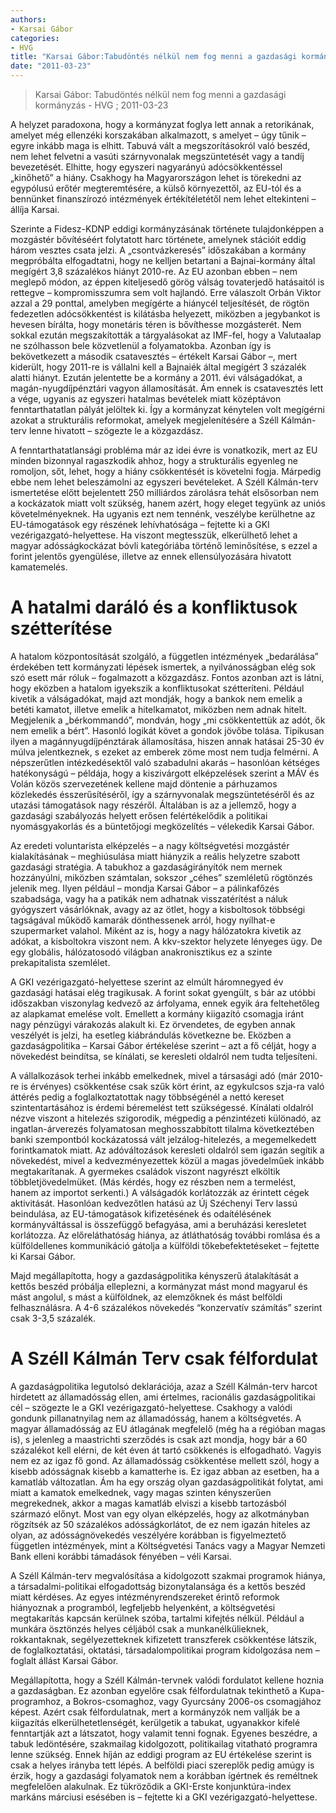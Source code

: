 ```yaml
---
authors: 
- Karsai Gábor
categories: 
- HVG
title: "Karsai Gábor:Tabudöntés nélkül nem fog menni a gazdasági kormányzás"
date: "2011-03-23"
---
```

> Karsai Gábor: Tabudöntés nélkül nem fog menni a gazdasági kormányzás - HVG ; 2011-03-23

A helyzet paradoxona, hogy a kormányzat foglya lett annak a retorikának, amelyet még ellenzéki korszakában alkalmazott, s amelyet – úgy tűnik – egyre inkább maga is elhitt. Tabuvá vált a megszorításokról való beszéd, nem lehet felvetni a vasúti szárnyvonalak megszüntetését vagy a tandíj bevezetését. Elhitte, hogy egyszeri nagyarányú adócsökkentéssel „kinőhető” a hiány. Csakhogy ha Magyarországon lehet is törekedni az egypólusú erőtér megteremtésére, a külső környezettől, az EU-tól és a bennünket finanszírozó intézmények értékítéletétől nem lehet eltekinteni – állíja Karsai.

Szerinte a Fidesz-KDNP eddigi kormányzásának története tulajdonképpen a mozgástér bővítéséért folytatott harc története, amelynek stációit eddig három vesztes csata jelzi. A „csontvázkeresés” időszakában a kormány megpróbálta elfogadtatni, hogy ne kelljen betartani a Bajnai-kormány által megígért 3,8 százalékos hiányt 2010-re. Az EU azonban ebben – nem meglepő módon, az éppen kiteljesedő görög válság tovaterjedő hatásaitól is rettegve – kompromisszumra sem volt hajlandó. Erre válaszolt Orbán Viktor azzal a 29 ponttal, amelyben megígérte a hiánycél teljesítését, de rögtön fedezetlen adócsökkentést is kilátásba helyezett, miközben a jegybankot is hevesen bírálta, hogy monetáris téren is bővíthesse mozgásterét. Nem sokkal ezután megszakították a tárgyalásokat az IMF-fel, hogy a Valutaalap ne szólhasson bele közvetlenül a folyamatokba. Azonban így is bekövetkezett a második csatavesztés – értékelt Karsai Gábor –, mert kiderült, hogy 2011-re is vállalni kell a Bajnaiék által megígért 3 százalék alatti hiányt. Ezután jelentette be a kormány a 2011. évi válságadókat, a magán-nyugdíjpénztári vagyon államosítását. Ám ennek is csatavesztés lett a vége, ugyanis az egyszeri hatalmas bevételek miatt középtávon fenntarthatatlan pályát jelöltek ki. Így a kormányzat kénytelen volt megígérni azokat a strukturális reformokat, amelyek megjelenítésére a Széll Kálmán-terv lenne hivatott – szögezte le a közgazdász.

A fenntarthatatlansági probléma már az idei évre is vonatkozik, mert az EU minden bizonnyal ragaszkodik ahhoz, hogy a strukturális egyenleg ne romoljon, sőt, lehet, hogy a hiány csökkentését is követelni fogja. Márpedig ebbe nem lehet beleszámolni az egyszeri bevételeket. A Széll Kálmán-terv ismertetése előtt bejelentett 250 milliárdos zárolásra tehát elsősorban nem a kockázatok miatt volt szükség, hanem azért, hogy eleget tegyünk az uniós követelményeknek. Ha ugyanis ezt nem tennénk, veszélybe kerülhetne az EU-támogatások egy részének lehívhatósága – fejtette ki a GKI vezérigazgató-helyettese. Ha viszont megtesszük, elkerülhető lehet a magyar adósságkockázat bóvli kategóriába történő leminősítése, s ezzel a forint jelentős gyengülése, illetve az ennek ellensúlyozására hivatott kamatemelés.

A hatalmi daráló és a konfliktusok szétterítése
===============================================

A hatalom központosítását szolgáló, a független intézmények „bedarálása” érdekében tett kormányzati lépések ismertek, a nyilvánosságban elég sok szó esett már róluk – fogalmazott a közgazdász. Fontos azonban azt is látni, hogy eközben a hatalom igyekszik a konfliktusokat szétteríteni. Például kivetik a válságadókat, majd azt mondják, hogy a bankok nem emelik a betéti kamatot, illetve emelik a hitelkamatot, miközben nem adnak hitelt. Megjelenik a „bérkommandó”, mondván, hogy „mi csökkentettük az adót, ők nem emelik a bért”. Hasonló logikát követ a gondok jövőbe tolása. Tipikusan ilyen a magánnyugdíjpénztárak államosítása, hiszen annak hatásai 25-30 év múlva jelentkeznek, s ezeket az emberek zöme most nem tudja felmérni. A népszerűtlen intézkedésektől való szabadulni akarás – hasonlóan kétséges hatékonyságú – példája, hogy a kiszivárgott elképzelések szerint a MÁV és Volán közös szervezetének kellene majd döntenie a párhuzamos közlekedés ésszerűsítéséről, így a szárnyvonalak megszüntetéséről és az utazási támogatások nagy részéről. Általában is az a jellemző, hogy a gazdasági szabályozás helyett erősen felértékelődik a politikai nyomásgyakorlás és a büntetőjogi megközelítés – vélekedik Karsai Gábor.

Az eredeti voluntarista elképzelés – a nagy költségvetési mozgástér kialakításának – meghiúsulása miatt hiányzik a reális helyzetre szabott gazdasági stratégia. A tabukhoz a gazdaságirányítók nem mernek hozzányúlni, miközben számtalan, sokszor „céhes” szemléletű rögtönzés jelenik meg. Ilyen például – mondja Karsai Gábor – a pálinkafőzés szabadsága, vagy ha a patikák nem adhatnak visszatérítést a náluk gyógyszert vásárlóknak, avagy az az ötlet, hogy a kisboltosok többségi tagságával működő kamarák dönthessenek arról, hogy nyílhat-e szupermarket valahol. Miként az is, hogy a nagy hálózatokra kivetik az adókat, a kisboltokra viszont nem. A kkv-szektor helyzete lényeges ügy. De egy globális, hálózatosodó világban anakronisztikus ez a szinte prekapitalista szemlélet.

A GKI vezérigazgató-helyettese szerint az elmúlt háromnegyed év gazdasági hatásai elég tragikusak. A forint sokat gyengült, s bár az utóbbi időszakban viszonylag kedvező az árfolyama, ennek egyik ára feltehetőleg az alapkamat emelése volt. Emellett a kormány kiigazító csomagja iránt nagy pénzügyi várakozás alakult ki. Ez örvendetes, de egyben annak veszélyét is jelzi, ha esetleg kiábrándulás következne be. Eközben a gazdaságpolitika – Karsai Gábor értékelése szerint – azt a fő célját, hogy a növekedést beindítsa, se kínálati, se keresleti oldalról nem tudta teljesíteni.

A vállalkozások terhei inkább emelkednek, mivel a társasági adó (már 2010-re is érvényes) csökkentése csak szűk kört érint, az egykulcsos szja-ra való áttérés pedig a foglalkoztatottak nagy többségénél a nettó kereset szintentartásához is érdemi béremelést tett szükségessé. Kínálati oldalról nézve viszont a hitelezés szigorodik, mégpedig a pénzintézeti különadó, az ingatlan-árverezés folyamatosan meghosszabbított tilalma következtében banki szempontból kockázatossá vált jelzálog-hitelezés, a megemelkedett forintkamatok miatt. Az adóváltozások keresleti oldalról sem igazán segítik a növekedést, mivel a kedvezményezettek közül a magas jövedelműek inkább megtakarítanak. A gyermekes családok viszont nagyrészt elköltik többletjövedelmüket. (Más kérdés, hogy ez részben nem a termelést, hanem az importot serkenti.) A válságadók korlátozzák az érintett cégek aktivitását. Hasonlóan kedvezőtlen hatású az Új Széchenyi Terv lassú beindulása, az EU-támogatások kifizetésének és odaítélésének kormányváltással is összefüggő befagyása, ami a beruházási keresletet korlátozza. Az előreláthatóság hiánya, az átláthatóság további romlása és a külföldellenes kommunikáció gátolja a külföldi tőkebefektetéseket – fejtette ki Karsai Gábor.

Majd megállapította, hogy a gazdaságpolitika kényszerű átalakítását a kettős beszéd próbálja elleplezni, a kormányzat mást mond magyarul és mást angolul, s mást a külföldnek, az elemzőknek és mást belföldi felhasználásra. A 4-6 százalékos növekedés “konzervatív számítás” szerint csak 3-3,5 százalék.

A Széll Kálmán Terv csak félfordulat
====================================

A gazdaságpolitika legutolsó deklarációja, azaz a Széll Kálmán-terv harcot hirdetett az államadósság ellen, ami értelmes, racionális gazdaságpolitikai cél – szögezte le a GKI vezérigazgató-helyettese. Csakhogy a valódi gondunk pillanatnyilag nem az államadósság, hanem a költségvetés. A magyar államadósság az EU átlagának megfelelő (még ha a régióban magas is), s jelenleg a maastrichti szerződés is csak azt mondja, hogy bár a 60 százalékot kell elérni, de két éven át tartó csökkenés is elfogadható. Vagyis nem ez az igaz fő gond. Az államadósság csökkentése mellett szól, hogy a kisebb adósságnak kisebb a kamatterhe is. Ez igaz abban az esetben, ha a kamatláb változatlan. Ám ha egy ország olyan gazdaságpolitikát folytat, ami miatt a kamatok emelkednek, vagy magas szinten kényszerűen megrekednek, akkor a magas kamatláb elviszi a kisebb tartozásból származó előnyt. Most van egy olyan elképzelés, hogy az alkotmányban rögzítsék az 50 százalékos adósságkorlátot, de ez nem igazán hiteles az olyan, az adósságnövekedés veszélyére korábban is figyelmeztető független intézmények, mint a Költségvetési Tanács vagy a Magyar Nemzeti Bank elleni korábbi támadások fényében – véli Karsai.

A Széll Kálmán-terv megvalósítása a kidolgozott szakmai programok hiánya, a társadalmi-politikai elfogadottság bizonytalansága és a kettős beszéd miatt kérdéses. Az egyes intézményrendszereket érintő reformok hiányoznak a programból, legfeljebb helyenként, a költségvetési megtakarítás kapcsán kerülnek szóba, tartalmi kifejtés nélkül. Például a munkára ösztönzés helyes céljából csak a munkanélkülieknek, rokkantaknak, segélyezetteknek kifizetett transzferek csökkentése látszik, de foglalkoztatási, oktatási, társadalompolitikai program kidolgozása nem – foglalt állást Karsai Gábor.

Megállapította, hogy a Széll Kálmán-tervnek valódi fordulatot kellene hoznia a gazdaságban. Ez azonban egyelőre csak félfordulatnak tekinthető a Kupa-programhoz, a Bokros-csomaghoz, vagy Gyurcsány 2006-os csomagjához képest. Azért csak félfordulatnak, mert a kormányzók nem vallják be a kiigazítás elkerülhetetlenségét, kerülgetik a tabukat, ugyanakkor kifelé fenntartják azt a látszatot, hogy valamit tenni fognak. Egyenes beszédre, a tabuk ledöntésére, szakmailag kidolgozott, politikailag vitatható programra lenne szükség. Ennek híján az eddigi program az EU értékelése szerint is csak a helyes irányba tett lépés. A belföldi piaci szereplők pedig amúgy is érzik, hogy a gazdasági folyamatok nem a korábban ígértnek és reméltnek megfelelően alakulnak. Ez tükröződik a GKI-Erste konjunktúra-index markáns márciusi esésében is – fejtette ki a GKI vezérigazgató-helyettese.
